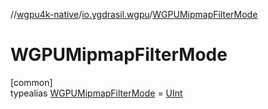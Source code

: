 //[wgpu4k-native](../../../index.md)/[io.ygdrasil.wgpu](../index.md)/[WGPUMipmapFilterMode](index.md)

# WGPUMipmapFilterMode

[common]\
typealias [WGPUMipmapFilterMode](index.md) = [UInt](https://kotlinlang.org/api/core/kotlin-stdlib/kotlin/-u-int/index.html)